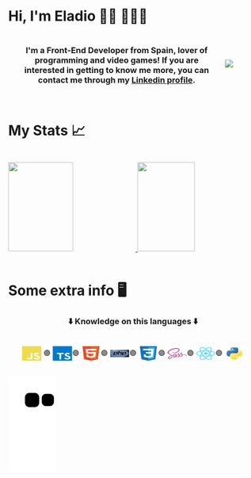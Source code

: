 # Hi, I'm Eladio 🤟🏼 👨🏻‍💻

<div align="center" width="100%">
  <div width="100%" style="display: flex; align-items: center;">
    <h3 align="center" style="padding: 0 15px 0 15px">
      I'm a Front-End Developer from Spain, lover of programming and video games! If you are interested in getting to know me more, you can contact me through my <a href="https://www.linkedin.com/in/eloriente/">Linkedin profile</a>.
    </h3>
    <img align="center" width="45%" height="auto" src="assets/zenitsu_thunder.gif">
  </div>
</div>

<br>

# My Stats 📈
<br>
<div width="100%">
  <a href="https://github.com/eladioltb" width="100%" style="display: inline_block">
    <img height="180em" width="51%" src="https://github-readme-stats.vercel.app/api?username=eladioltb&show_icons=true&theme=material-palenight&include_all_commits=true&count_private=true"/>
    <img height="180em" width="48%" src="https://github-readme-stats.vercel.app/api/top-langs/?username=eladioltb&layout=compact&langs_count=4&theme=material-palenight"/>
  </a>
</div>

<br>

# Some extra info 🖥️
  
<h3 align="center">
 ⬇️ Knowledge on this languages ⬇️
</h3>
  
<div align="center" ><br>
  <img align="center"  height="30" width="40" src="https://raw.githubusercontent.com/devicons/devicon/master/icons/javascript/javascript-plain.svg"> 🟣
  <img align="center" height="30" width="40" src="https://raw.githubusercontent.com/devicons/devicon/master/icons/typescript/typescript-plain.svg">🟣
  <img align="center" height="30" width="40" src="https://raw.githubusercontent.com/devicons/devicon/master/icons/html5/html5-original.svg">🟣
  <img align="center" height="30" width="40" src="https://raw.githubusercontent.com/devicons/devicon/master/icons/php/php-original.svg">🟣
  <img align="center" height="30" width="40" src="https://raw.githubusercontent.com/devicons/devicon/master/icons/css3/css3-original.svg">🟣
  <img align="center" height="30" width="40" src="https://raw.githubusercontent.com/devicons/devicon/master/icons/sass/sass-original.svg">🟣
  <img align="center"  height="30" width="40" src="https://raw.githubusercontent.com/devicons/devicon/master/icons/react/react-original.svg">🟣
  <img align="center" height="30" width="40" src="https://raw.githubusercontent.com/devicons/devicon/master/icons/python/python-original.svg">
</div>

<br>
 
<div> 
 
  ![Snake animation](https://github.com/rafaballerini/rafaballerini/blob/output/github-contribution-grid-snake.svg)
 
</div>

